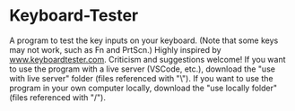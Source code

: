 # Keyboard-Tester
A program to test the key inputs on your keyboard. (Note that some keys may not work, such as Fn and PrtScn.) Highly inspired by www.keyboardtester.com. Criticism and suggestions welcome!
If you want to use the program with a live server (VSCode, etc.), download the "use with live server" folder (files referenced with "\\").
If you want to use the program in your own computer locally, download the "use locally folder" (files referenced with "/").